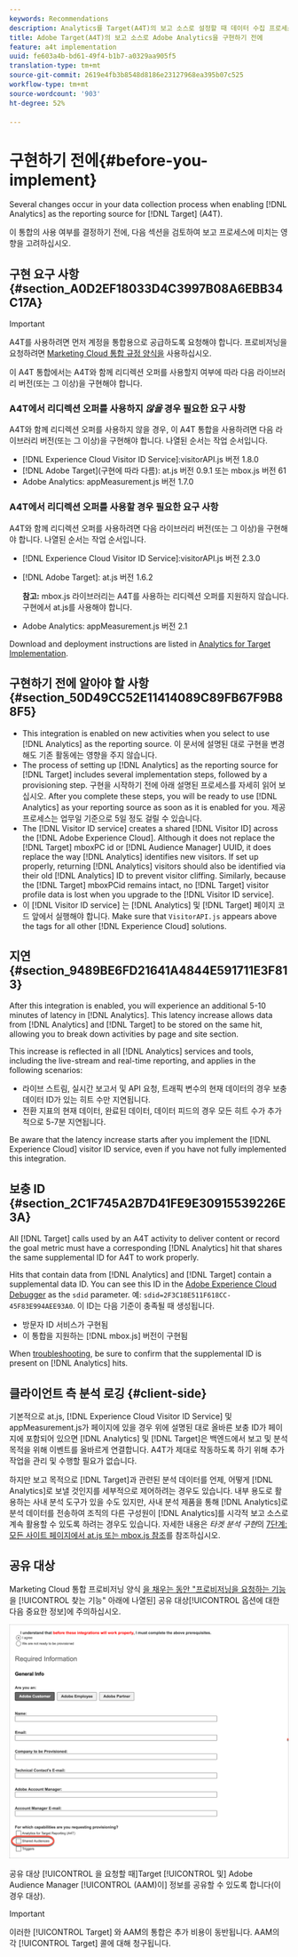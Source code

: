 ```yaml
---
keywords: Recommendations
description: Analytics를 Target(A4T)의 보고 소스로 설정할 때 데이터 수집 프로세스에 몇 가지 변경 사항이 발생합니다.
title: Adobe Target(A4T)의 보고 소스로 Adobe Analytics을 구현하기 전에
feature: a4t implementation
uuid: fe603a4b-bd61-49f4-b1b7-a0329aa905f5
translation-type: tm+mt
source-git-commit: 2619e4fb3b8548d8186e23127968ea395b07c525
workflow-type: tm+mt
source-wordcount: '903'
ht-degree: 52%

---
```



# 구현하기 전에{#before-you-implement}

Several changes occur in your data collection process when enabling [!DNL Analytics] as the reporting source for [!DNL Target] (A4T).

이 통합의 사용 여부를 결정하기 전에, 다음 섹션을 검토하여 보고 프로세스에 미치는 영향을 고려하십시오.

## 구현 요구 사항 {#section_A0D2EF18033D4C3997B08A6EBB34C17A}

>[!IMPORTANT]
>
>A4T를 사용하려면 먼저 계정을 통합용으로 공급하도록 요청해야 합니다. 프로비저닝을 요청하려면 [Marketing Cloud 통합 규정 양식을](https://www.adobe.com/go/audiences_kr) 사용하십시오.

이 A4T 통합에서는 A4T와 함께 리디렉션 오퍼를 사용할지 여부에 따라 다음 라이브러리 버전(또는 그 이상)을 구현해야 합니다.

### A4T에서 리디렉션 오퍼를 사용하지 *않을* 경우 필요한 요구 사항

A4T와 함께 리디렉션 오퍼를 사용하지 않을 경우, 이 A4T 통합을 사용하려면 다음 라이브러리 버전(또는 그 이상)을 구현해야 합니다. 나열된 순서는 작업 순서입니다.

* [!DNL Experience Cloud Visitor ID Service]:visitorAPI.js 버전 1.8.0
* [!DNL Adobe Target](구현에 따라 다름): at.js 버전 0.9.1 또는 mbox.js 버전 61
* Adobe Analytics: appMeasurement.js 버전 1.7.0

### A4T에서 리디렉션 오퍼를 사용할 경우 필요한 요구 사항

A4T와 함께 리디렉션 오퍼를 사용하려면 다음 라이브러리 버전(또는 그 이상)을 구현해야 합니다. 나열된 순서는 작업 순서입니다.

* [!DNL Experience Cloud Visitor ID Service]:visitorAPI.js 버전 2.3.0
* [!DNL Adobe Target]: at.js 버전 1.6.2

   **참고:** mbox.js 라이브러리는 A4T를 사용하는 리디렉션 오퍼를 지원하지 않습니다. 구현에서 at.js를 사용해야 합니다.

* Adobe Analytics: appMeasurement.js 버전 2.1

Download and deployment instructions are listed in [Analytics for Target Implementation](/help/c-integrating-target-with-mac/a4t/a4timplementation.md).

## 구현하기 전에 알아야 할 사항 {#section_50D49CC52E11414089C89FB67F9B88F5}

* This integration is enabled on new activities when you select to use [!DNL Analytics] as the reporting source. 이 문서에 설명된 대로 구현을 변경해도 기존 활동에는 영향을 주지 않습니다.
* The process of setting up [!DNL Analytics] as the reporting source for [!DNL Target] includes several implementation steps, followed by a provisioning step. 구현을 시작하기 전에 아래 설명된 프로세스를 자세히 읽어 보십시오. After you complete these steps, you will be ready to use [!DNL Analytics] as your reporting source as soon as it is enabled for you. 제공 프로세스는 업무일 기준으로 5일 정도 걸릴 수 있습니다.
* The [!DNL Visitor ID service] creates a shared [!DNL Visitor ID] across the [!DNL Adobe Experience Cloud]. Although it does not replace the [!DNL Target] mboxPC id or [!DNL Audience Manager] UUID, it does replace the way [!DNL Analytics] identifies new visitors. If set up properly, returning [!DNL Analytics] visitors should also be identified via their old [!DNL Analytics] ID to prevent visitor cliffing. Similarly, because the [!DNL Target] mboxPCid remains intact, no [!DNL Target] visitor profile data is lost when you upgrade to the [!DNL Visitor ID service].
* 이 [!DNL Visitor ID service] 는 [!DNL Analytics] 및 [!DNL Target] 페이지 코드 앞에서 실행해야 합니다. Make sure that `VisitorAPI.js` appears above the tags for all other [!DNL Experience Cloud] solutions.

## 지연 {#section_9489BE6FD21641A4844E591711E3F813}

After this integration is enabled, you will experience an additional 5-10 minutes of latency in [!DNL Analytics]. This latency increase allows data from [!DNL Analytics] and [!DNL Target] to be stored on the same hit, allowing you to break down activities by page and site section.

This increase is reflected in all [!DNL Analytics] services and tools, including the live-stream and real-time reporting, and applies in the following scenarios:

* 라이브 스트림, 실시간 보고서 및 API 요청, 트래픽 변수의 현재 데이터의 경우 보충 데이터 ID가 있는 히트 수만 지연됩니다.
* 전환 지표의 현재 데이터, 완료된 데이터, 데이터 피드의 경우 모든 히트 수가 추가적으로 5-7분 지연됩니다.

Be aware that the latency increase starts after you implement the [!DNL Experience Cloud] visitor ID service, even if you have not fully implemented this integration.

## 보충 ID {#section_2C1F745A2B7D41FE9E30915539226E3A}

All [!DNL Target] calls used by an A4T activity to deliver content or record the goal metric must have a corresponding [!DNL Analytics] hit that shares the same supplemental ID for A4T to work properly.

Hits that contain data from [!DNL Analytics] and [!DNL Target] contain a supplemental data ID. You can see this ID in the [Adobe Experience Cloud Debugger](https://docs.adobe.com/content/help/en/debugger/using/experience-cloud-debugger.html) as the `sdid` parameter. 예: `sdid=2F3C18E511F618CC-45F83E994AEE93A0`. 이 ID는 다음 기준이 충족될 때 생성됩니다.

* 방문자 ID 서비스가 구현됨
* 이 통합을 지원하는 [!DNL mbox.js] 버전이 구현됨

When [troubleshooting](/help/c-integrating-target-with-mac/a4t/c-a4t-troubleshooting/a4t-troubleshooting.md), be sure to confirm that the supplemental ID is present on [!DNL Analytics] hits.

## 클라이언트 측 분석 로깅 {#client-side}

기본적으로 at.js, [!DNL Experience Cloud Visitor ID Service] 및 appMeasurement.js가 페이지에 있을 경우 위에 설명된 대로 올바른 보충 ID가 페이지에 포함되어 있으면 [!DNL Analytics] 및 [!DNL Target]은 백엔드에서 보고 및 분석 목적을 위해 이벤트를 올바르게 연결합니다. A4T가 제대로 작동하도록 하기 위해 추가 작업을 관리 및 수행할 필요가 없습니다.

하지만 보고 목적으로 [!DNL Target]과 관련된 분석 데이터를 언제, 어떻게 [!DNL Analytics]로 보낼 것인지를 세부적으로 제어하려는 경우도 있습니다. 내부 용도로 활용하는 사내 분석 도구가 있을 수도 있지만, 사내 분석 제품을 통해 [!DNL Analytics]로 분석 데이터를 전송하여 조직의 다른 구성원이 [!DNL Analytics]를 시각적 보고 소스로 계속 활용할 수 있도록 하려는 경우도 있습니다. 자세한 내용은 *타겟 분석 구현*&#x200B;의 [7단계: 모든 사이트 페이지에서 at.js 또는 mbox.js 참조](/help/c-integrating-target-with-mac/a4t/a4timplementation.md#step7)를 참조하십시오.

## 공유 대상

Marketing Cloud 통합 프로비저닝 양식 [을 채우는 동안 &quot;프로비저닝을 요청하는 기능](https://www.adobe.com/go/audiences_kr)을 [!UICONTROL 찾는 기능&quot; 아래에 나열된] 공유 대상[!UICONTROL 옵션에 대한 다음 중요한 정보]에 주의하십시오.

![양식 요청](/help/c-integrating-target-with-mac/a4t/assets/request-form.png)

공유 대상 [!UICONTROL 을 요청할 때]Target [!UICONTROL 및] Adobe Audience Manager [!UICONTROL (AAM)이] 정보를 공유할 수 있도록 합니다(이 경우 대상).

>[!IMPORTANT]
>
>이러한 [!UICONTROL Target] 와 AAM의 통합은 추가 비용이 동반됩니다. AAM의 각 [!UICONTROL Target] 콜에 대해 청구됩니다.
